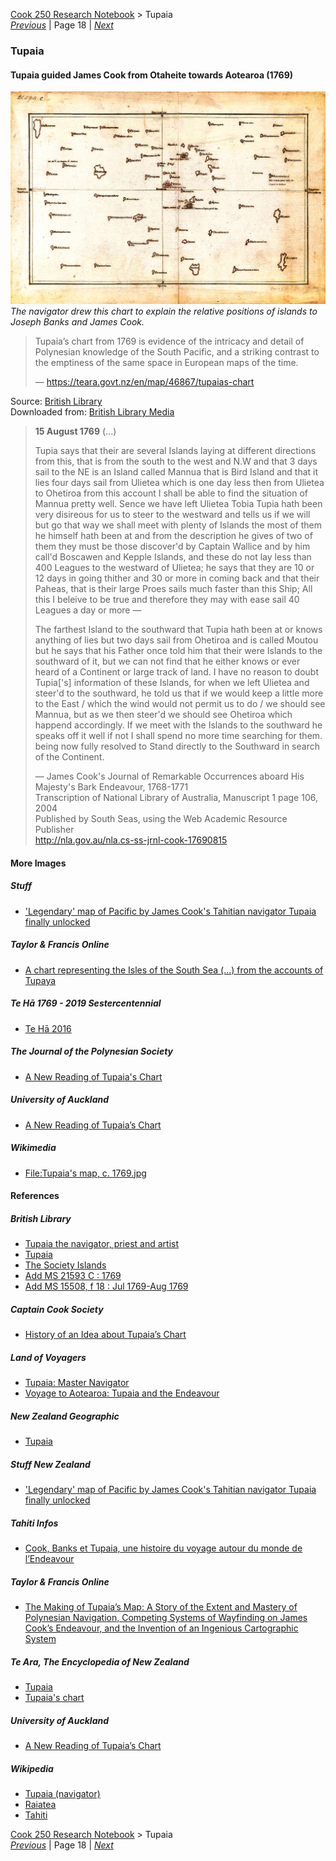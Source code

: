 [Cook 250 Research Notebook](../) > Tupaia  
*[Previous](../p17-tasman-map/)* | Page 18 | *[Next](../p19-james-cook/)*
### Tupaia

#### Tupaia guided James Cook from Otaheite towards Aotearoa (1769)

![Copy Chart of the Society Islands (1769)](pictures/148x100-WxHmm-tupaia-chart.jpg)
*The navigator drew this chart to explain the relative positions of islands to Joseph Banks and James Cook.*

> Tupaia’s chart from 1769 is evidence of the intricacy and detail
> of Polynesian knowledge of the South Pacific, and a striking contrast
> to the emptiness of the same space in European maps of the time.
>
> — https://teara.govt.nz/en/map/46867/tupaias-chart

Source: [British Library](https://www.bl.uk/collection-items/the-society-islands)  
Downloaded from: [British Library Media](https://www.bl.uk/britishlibrary/~/media/bl/global/picturing%20places/add%20ms%2021593%20c%20copy%20chart%20of%20the%20society%20islands%20by%20cook%20after%20tupaia.jpg)

> **15 August 1769** (...)
>
> Tupia says that their are several Islands laying at different directions
> from this, that is from the south to the west and N.W and that 3 days sail
> to the NE is an Island called Mannua that is Bird Island and that it lies
> four days sail from Ulietea which is one day less then from Ulietea to
> Ohetiroa from this account I shall be able to find the situation of Mannua
> pretty well. Sence we have left Ulietea Tobia Tupia hath been very disireous
> for us to steer to the westward and tells us if we will but go that way we
> shall meet with plenty of Islands the most of them he himself hath been at
> and from the description he gives of two of them they must be those
> discover'd by Captain Wallice and by him call'd Boscawen and Kepple Islands,
> and these do not lay less than 400 Leagues to the westward of Ulietea;
> he says that they are 10 or 12 days in going thither and 30 or more in
> coming back and that their Paheas, that is their large Proes sails much
> faster than this Ship; All this I beleive to be true and therefore they may
> with ease sail 40 Leagues a day or more —
>
> The farthest Island to the southward that Tupia hath been at or knows
> anything of lies but two days sail from Ohetiroa and is called Moutou but
> he says that his Father once told him that their were Islands to the
> southward of it, but we can not find that he either knows or ever heard of
> a Continent or large track of land. I have no reason to doubt Tupia['s]
> information of these Islands, for when we left Ulietea and steer'd to the
> southward, he told us that if we would keep a little more to the East
> / which the wind would not permit us to do / we should see Mannua, but as
> we then steer'd we should see Ohetiroa which happend accordingly. If we
> meet with the Islands to the southward he speaks off it well if not I shall
> spend no more time searching for them. being now fully resolved to Stand
> directly to the Southward in search of the Continent.
>
> — James Cook's Journal of Remarkable Occurrences aboard His Majesty's Bark Endeavour, 1768-1771  
> Transcription of National Library of Australia, Manuscript 1 page 106, 2004  
> Published by South Seas, using the Web Academic Resource Publisher  
> http://nla.gov.au/nla.cs-ss-jrnl-cook-17690815

#### More Images

##### Stuff

* ['Legendary' map of Pacific by James Cook's Tahitian navigator Tupaia finally unlocked](https://www.stuff.co.nz/national/101871481/legendary-map-of-pacific-by-james-cooks-tahitian-navigator-tupaia-finally-unlocked)

##### Taylor & Francis Online

* [A chart representing the Isles of the South Sea (...) from the accounts of Tupaya](https://www.tandfonline.com/doi/full/10.1080/00223344.2018.1512369)

##### Te Hā 1769 - 2019 Sestercentennial

* [Te Hā 2016](http://www.teha2019.co.nz/assets/Uploads/TE-HA-2016-LOW-RES.pdf)

##### The Journal of the Polynesian Society

* [A New Reading of Tupaia's Chart](http://www.jps.auckland.ac.nz/docs/Volume116/jps_v116_no3_2007/3%20A%20new%20reading%20of%20Tupaias%20chart.pdf)

##### University of Auckland

* [A New Reading of Tupaia’s Chart](http://www.jps.auckland.ac.nz/docs/Volume116/jps_v116_no3_2007/3%20A%20new%20reading%20of%20Tupaias%20chart.pdf)

##### Wikimedia

* [File:Tupaia's map, c. 1769.jpg](https://commons.wikimedia.org/wiki/File:Tupaia%27s_map,_c._1769.jpg)

#### References

##### British Library

* [Tupaia the navigator, priest and artist](https://www.bl.uk/the-voyages-of-captain-james-cook/articles/tupaia-the-navigator-priest-and-artist)
* [Tupaia](https://www.bl.uk/people/tupaia)
* [The Society Islands](https://www.bl.uk/collection-items/the-society-islands)
* [Add MS 21593 C : 1769](http://searcharchives.bl.uk/primo_library/libweb/action/dlDisplay.do?vid=IAMS_VU2&docId=IAMS040-002033977&fn=permalink)
* [Add MS 15508, f 18 : Jul 1769-Aug 1769](http://searcharchives.bl.uk/primo_library/libweb/action/display.do?tabs=detailsTab&ct=display&fn=search&doc=IAMS040-003395036&indx=1&recIds=IAMS040-003395036&recIdxs=0&elementId=0&renderMode=poppedOut&displayMode=full&frbrVersion=&dscnt=0&frbg=&scp.scps=scope%3A%28BL%29&tab=local&dstmp=1606830933138&srt=rank&mode=Basic&&dum=true&vl(freeText0)=Tupaia%20chart&vid=IAMS_VU2)

##### Captain Cook Society

* [History of an Idea about Tupaia’s Chart](https://www.captaincooksociety.com/home/detail/history-of-an-idea-about-tupaia-s-chart)

##### Land of Voyagers

* [Tupaia: Master Navigator](https://www.thevoyage.co.nz/en/video/18_Tupaia-Master-Navigator)
* [Voyage to Aotearoa: Tupaia and the Endeavour](https://www.thevoyage.co.nz/en/video/70_VOYAGE-TO-AOTEAROA-TUPAIA-AND-THE-ENDEAVOUR)

##### New Zealand Geographic

* [Tupaia](https://www.nzgeo.com/stories/tupaia/)

##### Stuff New Zealand

* ['Legendary' map of Pacific by James Cook's Tahitian navigator Tupaia finally unlocked](https://www.stuff.co.nz/national/101871481/legendary-map-of-pacific-by-james-cooks-tahitian-navigator-tupaia-finally-unlocked)

##### Tahiti Infos

* [Cook, Banks et Tupaia, une histoire du voyage autour du monde de l’Endeavour](https://www.tahiti-infos.com/Cook-Banks-et-Tupaia-une-histoire-du-voyage-autour-du-monde-de-l-Endeavour_a180498.html)

##### Taylor & Francis Online

* [The Making of Tupaia’s Map: A Story of the Extent and Mastery of Polynesian Navigation, Competing Systems of Wayfinding on James Cook’s Endeavour, and the Invention of an Ingenious Cartographic System](https://www.tandfonline.com/doi/full/10.1080/00223344.2018.1512369)

##### Te Ara, The Encyclopedia of New Zealand

* [Tupaia](https://teara.govt.nz/en/biographies/6t2/tupaia)
* [Tupaia's chart](https://teara.govt.nz/en/map/46867/tupaias-chart)

##### University of Auckland

* [A New Reading of Tupaia’s Chart](http://www.jps.auckland.ac.nz/docs/Volume116/jps_v116_no3_2007/3%20A%20new%20reading%20of%20Tupaias%20chart.pdf)

##### Wikipedia

* [Tupaia (navigator)](https://en.wikipedia.org/wiki/Tupaia_(navigator))
* [Raiatea](https://en.wikipedia.org/wiki/Raiatea)
* [Tahiti](https://en.wikipedia.org/wiki/Tahiti)

[Cook 250 Research Notebook](../) > Tupaia  
*[Previous](../p17-tasman-map/)* | Page 18 | *[Next](../p19-james-cook/)*
